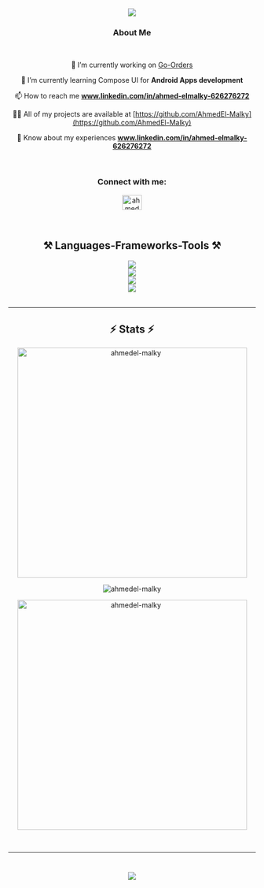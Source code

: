 <h1 align="center">
    <img src="https://readme-typing-svg.herokuapp.com/?font=Righteous&size=38&center=true&vCenter=true&width=700&color=5c7cfa&height=70&duration=4000&lines=Hello+There!+👋;+I'm+Ahmed+El_malky;+Computer+scinece+student+at+FCAI-USC;+Android+App+&+KMP+Developer;" />
</h1>
<h3 align="center">About Me</h3><br>


<div align="center">
  
 🔭 I’m currently working on [Go-Orders](https://github.com/AhmedEl-Malky/Go-Orders.git)

 🌱 I’m currently learning Compose UI for **Android Apps development**

 📫 How to reach me **www.linkedin.com/in/ahmed-elmalky-626276272**

 👨‍💻 All of my projects are available at [https://github.com/AhmedEl-Malky](https://github.com/AhmedEl-Malky)

 📄 Know about my experiences **www.linkedin.com/in/ahmed-elmalky-626276272**

 </div>
<br/>

<h3 align="center">Connect with me:</h3>
<p align="center">
<a href="https://linkedin.com/in/ahmed elmalky" target="blank"><img align="center" src="https://raw.githubusercontent.com/rahuldkjain/github-profile-readme-generator/master/src/images/icons/Social/linked-in-alt.svg" alt="ahmed elmalky" height="30" width="40" /></a>
</p><br/>


<h2 align="center">⚒️ Languages-Frameworks-Tools ⚒️</h2>
<div align="center">
    <img src="https://skillicons.dev/icons?i=c,cpp,java,kotlin,py" /><br/>
    <img src="https://skillicons.dev/icons?i=androidstudio,materialui,postman,sqlite,git" /><br/>
    <img src="https://skillicons.dev/icons?i=github,linux,figma,ps,pr" /><br/>
    <img src="https://skillicons.dev/icons?i=discord,gradle,linkedin,obsidian,vscode" /><br/>
    
    
</div><br/><hr/>

<h2 align="center">⚡ Stats ⚡</h2>
<p align="center"><img align="center" src="https://github-readme-streak-stats.herokuapp.com/?user=ahmedel-malky&" alt="ahmedel-malky" width="467px" /></p>
<p align="center"><img align="center" src="https://github-readme-stats.vercel.app/api?username=ahmedel-malky&rank_icon=github&show_icons=true&locale=en" alt="ahmedel-malky" /></p>
<p align="center"><img align="center" src="https://github-readme-stats.vercel.app/api/top-langs?username=ahmedel-malky&show_icons=true&locale=en&layout=compact" alt="ahmedel-malky" width="467px"/></p><br/><hr/>

<h1 align="center">
    <img src="https://readme-typing-svg.herokuapp.com/?font=Righteous&size=40&color=5c7cfa&center=true&vCenter=true&width=700&height=70&duration=4000&lines=Thanks+For+visiting+❤️;+Enjoy+your+tour✌️" />
</h1>
